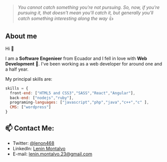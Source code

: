 > *You cannot catch something you're not pursuing.* 
> *So, now, if you're pursuing it, that doesn't mean you'll catch it,* 
> *but generally you'll catch something interesting along the way*
:+1:
## About me
Hi :wave:

I am a **Software Engenieer** from Ecuador  and I fell in love with **Web Development** :exploding_head:.
I've been working as a web developer for around one and a half year.

My principal skills are: 

```javascript
skills = {
  front-end: ["HTML5 and CSS3","SASS","React","Angular"],
  back-end: ["nodejs","ruby"],
  programing-languages: ["javascript","php","java","c++","c" ],
  CMS: ["wordpress"]
}
```

  ## 📫 Contact Me: 
   * Twitter: [@lenon468](https://twitter.com/lenon468)
   * LinkedIn: [Lenin Montalvo](https://www.linkedin.com/in/lenin-montalvo-231092)
   * E-mail: [lenin.montalvo.23@gmail.com](mailto:lenin.montalvo.23@gmail.com)

 



<!--
**len23/len23** is a ✨ _special_ ✨ repository because its `README.md` (this file) appears on your GitHub profile.

Here are some ideas to get you started:

- 🔭 I’m currently working on ...
- 🌱 I’m currently learning ...
- 👯 I’m looking to collaborate on ...
- 🤔 I’m looking for help with ...
- 💬 Ask me about ...
- 📫 How to reach me: ...
- 😄 Pronouns: ...
- ⚡ Fun fact: ...
-->
